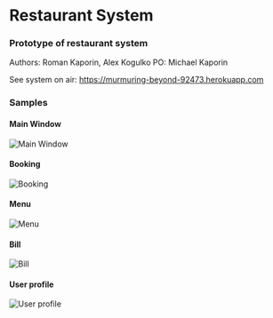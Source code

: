 # Restaurant System
### Prototype of restaurant system

Authors: Roman Kaporin, Alex Kogulko
PO: Michael Kaporin

See system on air: https://murmuring-beyond-92473.herokuapp.com

### Samples

#### Main Window
![Main Window](http://s33.postimg.org/w4cism0db/Screenshot_from_2016_06_11_15_23_44.png)

#### Booking
![Booking](http://s33.postimg.org/hrj2uagdb/Screenshot_from_2016_06_11_15_25_47.png)

#### Menu
![Menu](http://s33.postimg.org/4yuyud4rj/Screenshot_from_2016_06_11_15_26_15.png)

#### Bill
![Bill](http://s33.postimg.org/3z4nynplr/Screenshot_from_2016_06_11_15_26_28.png)

#### User profile
![User profile](http://s33.postimg.org/64yyt5t27/Screenshot_from_2016_06_11_15_26_44.png)
